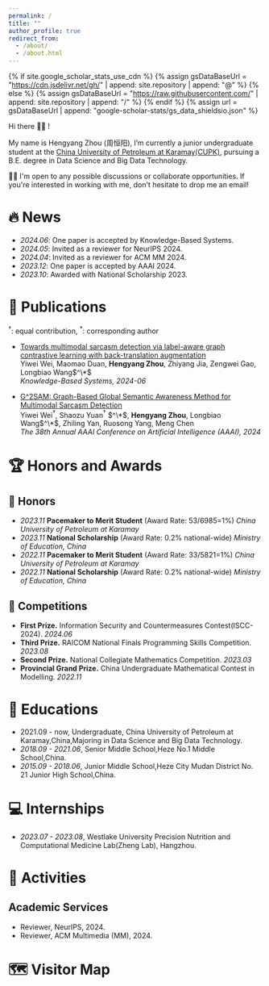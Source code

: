 ```yaml
---
permalink: /
title: ""
author_profile: true
redirect_from: 
  - /about/
  - /about.html
---
```


{% if site.google_scholar_stats_use_cdn %}
{% assign gsDataBaseUrl = "https://cdn.jsdelivr.net/gh/" | append: site.repository | append: "@" %}
{% else %}
{% assign gsDataBaseUrl = "https://raw.githubusercontent.com/" | append: site.repository | append: "/" %}
{% endif %}
{% assign url = gsDataBaseUrl | append: "google-scholar-stats/gs_data_shieldsio.json" %}

<span class='anchor' id='about-me'></span>

Hi there 👋👋 !

My name is Hengyang Zhou (周恒阳), I’m currently a junior undergraduate student at the [China University of Petroleum at Karamay(CUPK)](https://www.cupk.edu.cn/), pursuing a B.E. degree in Data Science and Big Data Technology.

🌟🌟 I'm open to any possible discussions or collaborate opportunities. If you're interested in working with me, don't hesitate to drop me an email! 

<!-- My curriculum vitae can be downloaded[here (in English)](https://github.com/AntigoneRandy/antigonerandy.github.io/raw/main/docs/Boheng_Li_s_CV.pdf). -->

<!-- My research interest includes neural machine translation and computer vision. I have published more than 100 papers at the top international AI conferences with total <a href='https://scholar.google.com/citations?user=DhtAFkwAAAAJ'>google scholar citations <strong><span id='total_cit'>260000+</span></strong></a> (You can also use google scholar badge <a href='https://scholar.google.com/citations?user=DhtAFkwAAAAJ'><img src="https://img.shields.io/endpoint?url={{ url | url_encode }}&logo=Google%20Scholar&labelColor=f6f6f6&color=9cf&style=flat&label=citations"></a>). -->


# 🔥 News  
- *2024.06*: One paper is accepted by Knowledge-Based Systems.
- *2024.05*: Invited as a reviewer for NeurIPS 2024.
- *2024.04*: Invited as a reviewer for ACM MM 2024.
- *2023.12*: One paper is accepted by AAAI 2024.
- *2023.10*: Awarded with National Scholarship 2023.


# 📝 Publications 
$^\dagger$: equal contribution, $^*$: corresponding author

- [Towards multimodal sarcasm detection via label-aware graph contrastive learning with back-translation augmentation](10.1016/j.knosys.2024.112109)   
Yiwei Wei, Maomao Duan, **Hengyang Zhou**, Zhiyang Jia, Zengwei Gao, Longbiao Wang$^\*$            
*Knowledge-Based Systems, 2024-06*

- [G^2SAM: Graph-Based Global Semantic Awareness Method for Multimodal Sarcasm Detection](https://ojs.aaai.org/index.php/AAAI/article/view/28766)   
Yiwei Wei$^\dagger$, Shaozu Yuan$^\dagger$ $^\*$, **Hengyang Zhou**, Longbiao Wang$^\*$, Zhiling Yan, Ruosong Yang, Meng Chen              
*The 38th Annual AAAI Conference on Artificial Intelligence (AAAI), 2024*

<!-- <div class='paper-box'><div class='paper-box-image'><div><div class="badge">CVPR 2016</div><img src='images/500x300.png' alt="sym" width="100%"></div></div>
<div class='paper-box-text' markdown="1">

[Deep Residual Learning for Image Recognition](https://openaccess.thecvf.com/content_cvpr_2016/papers/He_Deep_Residual_Learning_CVPR_2016_paper.pdf)

**Kaiming He**, Xiangyu Zhang, Shaoqing Ren, Jian Sun

[**Project**](https://scholar.google.com/citations?view_op=view_citation&hl=zh-CN&user=DhtAFkwAAAAJ&citation_for_view=DhtAFkwAAAAJ:ALROH1vI_8AC) <strong><span class='show_paper_citations' data='DhtAFkwAAAAJ:ALROH1vI_8AC'></span></strong>
- Lorem ipsum dolor sit amet, consectetur adipiscing elit. Vivamus ornare aliquet ipsum, ac tempus justo dapibus sit amet. 
</div>
</div> -->
# 🏆 Honors and Awards
## 🏅 Honors
- *2023.11* **Pacemaker to Merit Student** (Award Rate: 53/6985=1%) *China University of Petroleum at Karamay*
- *2023.11* **National Scholarship** (Award Rate: 0.2% national-wide) *Ministry of Education, China* 
- *2022.11* **Pacemaker to Merit Student** (Award Rate: 33/5821=1%) *China University of Petroleum at Karamay*
- *2022.11* **National Scholarship** (Award Rate: 0.2% national-wide) *Ministry of Education, China* 

## 🎏 Competitions
- **First Prize.** Information Security and Countermeasures Contest(ISCC-2024). *2024.06*
- **Third Prize.** RAICOM National Finals Programming Skills Competition. *2023.08*
- **Second Prize.** National Collegiate Mathematics Competition. *2023.03*
- **Provincial Grand Prize.** China Undergraduate Mathematical Contest in Modelling. *2022.11*


# 📖 Educations
- 2021.09 - now, Undergraduate, China University of Petroleum at Karamay,China,Majoring in Data Science and Big Data Technology. 
- *2018.09 - 2021.06*, Senior Middle School,Heze No.1 Middle School,China. 
- *2015.09 - 2018.06*, Junior Middle School,Heze City Mudan District No. 21 Junior High School,China. 

# 💻 Internships
- *2023.07 - 2023.08*, Westlake University Precision Nutrition and Computational Medicine Lab(Zheng Lab), Hangzhou.

# 🎡 Activities

## Academic Services
- Reviewer, NeurIPS, 2024.
- Reviewer, ACM Multimedia (MM), 2024.

# 🗺️ Visitor Map
<script type='text/javascript' id='clustrmaps' src='//cdn.clustrmaps.com/map_v2.js?cl=ffffff&w=500&t=tt&d=D3UNK4XfedFLZh8MTaiI8Vu_7FtS6gOLkvbqVeHps1I'></script>



<!-- # 💬 Invited Talks
- *2021.06*, Lorem ipsum dolor sit amet, consectetur adipiscing elit. Vivamus ornare aliquet ipsum, ac tempus justo dapibus sit amet. 
- *2021.03*, Lorem ipsum dolor sit amet, consectetur adipiscing elit. Vivamus ornare aliquet ipsum, ac tempus justo dapibus sit amet.  \| [\[video\]](https://github.com/) -->
